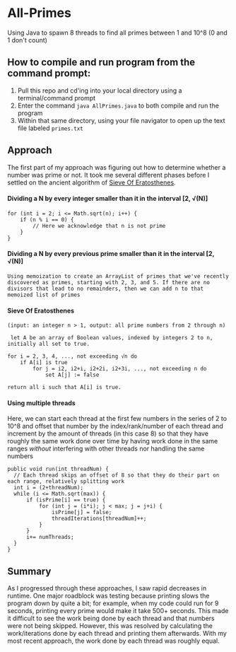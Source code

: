 # All-Primes
Using Java to spawn 8 threads to find all primes between 1 and 10^8 (0 and 1 don't count)

## How to compile and run program from the command prompt:
1. Pull this repo and cd'ing into your local directory using a terminal/command prompt
2. Enter the command `java AllPrimes.java` to both compile and run the program
3. Within that same directory, using your file navigator to open up the text file labeled `primes.txt`

## Approach
The first part of my approach was figuring out how to determine whether a number was prime or not. It took me several different phases before I settled on the ancient algorithm of [Sieve Of Eratosthenes](https://en.wikipedia.org/wiki/Sieve_of_Eratosthenes). 
#### Dividing a N by every integer smaller than it in the interval [2, √(N)]
```
for (int i = 2; i <= Math.sqrt(n); i++) {
    if (n % i == 0) {
        // Here we acknowledge that n is not prime
    }
}
```
        
#### Dividing a N by every previous prime smaller than it in the interval [2, √(N)] 
``` 
Using memoization to create an ArrayList of primes that we've recently discovered as primes, starting with 2, 3, and 5. If there are no divisors that lead to no remainders, then we can add n to that memoized list of primes
```

#### Sieve Of Eratosthenes
``` 
(input: an integer n > 1, output: all prime numbers from 2 through n)

 let A be an array of Boolean values, indexed by integers 2 to n,
initially all set to true.

for i = 2, 3, 4, ..., not exceeding √n do
    if A[i] is true
        for j = i2, i2+i, i2+2i, i2+3i, ..., not exceeding n do
            set A[j] := false

return all i such that A[i] is true.
```
    
#### Using multiple threads

Here, we can start each thread at the first few numbers in the series of 2 to 10^8 and offset that number by the index/rank/number of each thread and increment by the amount of threads (in this case 8) so that they have roughly the same work done over time by having work done in the same ranges *without* interfering with other threads nor handling the same numbers

```
public void run(int threadNum) {
  // Each thread skips an offset of 8 so that they do their part on each range, relatively splitting work
  int i = (2+threadNum);
  while (i <= Math.sqrt(max)) {
      if (isPrime[i] == true) {
          for (int j = (i*i); j < max; j = j+i) {
              isPrime[j] = false;
              threadIterations[threadNum]++;
          }
      }
      i+= numThreads;
  }
}
```
## Summary
As I progressed through these approaches, I saw rapid decreases in runtime. One major roadblock was testing because printing slows the program down by quite a bit; for example, when my code could run for 9 seconds, printing every prime would make it take 500+ seconds. This made it difficult to see the work being done by each thread and that numbers were not being skipped. However, this was resolved by calculating the work/iterations done by each thread and printing them afterwards. With my most recent approach, the work done by each thread was roughly equal.    
